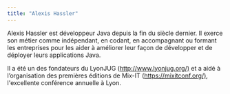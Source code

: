 ```yaml
---
title: "Alexis Hassler"
---
```


Alexis Hassler est développeur Java depuis la fin du siècle dernier. Il
exerce son métier comme indépendant, en codant, en accompagnant ou
formant les entreprises pour les aider à améliorer leur façon de
développer et de déployer leurs applications Java.

Il a été un des fondateurs du LyonJUG (<http://www.lyonjug.org/)> et a
aidé à l’organisation des premières éditions de Mix-IT
(<https://mixitconf.org/)>, l'excellente conférence annuelle à Lyon.
